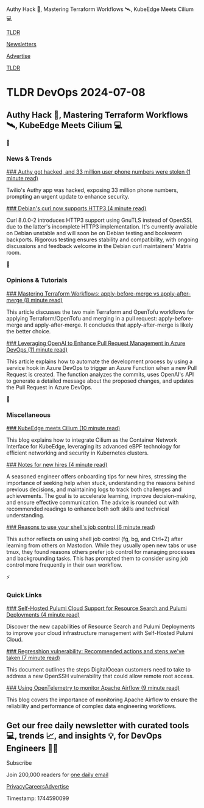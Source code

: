 Authy Hack 🥷, Mastering Terraform Workflows 🛰️, KubeEdge Meets Cilium 💻

[TLDR](/)

[Newsletters](/newsletters)

[Advertise](https://advertise.tldr.tech/)

[TLDR](/)

# TLDR DevOps 2024-07-08

## Authy Hack 🥷, Mastering Terraform Workflows 🛰️, KubeEdge Meets Cilium 💻

📱

### News & Trends

[### Authy got hacked, and 33 million user phone numbers were stolen (1 minute read)](https://appleinsider.com/articles/24/07/04/authy-got-hacked-and-33-million-user-phone-numbers-were-stolen?utm_source=tldrdevops)

Twilio's Authy app was hacked, exposing 33 million phone numbers, prompting an urgent update to enhance security.

[### Debian's curl now supports HTTP3 (4 minute read)](https://samueloph.dev/blog/debian-curl-now-supports-http3/?utm_source=tldrdevops)

Curl 8.0.0-2 introduces HTTP3 support using GnuTLS instead of OpenSSL due to the latter's incomplete HTTP3 implementation. It's currently available on Debian unstable and will soon be on Debian testing and bookworm backports. Rigorous testing ensures stability and compatibility, with ongoing discussions and feedback welcome in the Debian curl maintainers' Matrix room.

🚀

### Opinions & Tutorials

[### Mastering Terraform Workflows: apply-before-merge vs apply-after-merge (8 minute read)](https://terramate.io/rethinking-iac/mastering-terraform-workflows-apply-before-merge-vs-apply-after-merge?utm_source=tldrdevops)

This article discusses the two main Terraform and OpenTofu workflows for applying Terraform/OpenTofu and merging in a pull request: apply-before-merge and apply-after-merge. It concludes that apply-after-merge is likely the better choice.

[### Leveraging OpenAI to Enhance Pull Request Management in Azure DevOps (11 minute read)](https://www.thelazyadministrator.com/2024/06/24/leveraging-openai-to-enhance-pull-request-management-in-azure-devops/?utm_source=tldrdevops)

This article explains how to automate the development process by using a service hook in Azure DevOps to trigger an Azure Function when a new Pull Request is created. The function analyzes the commits, uses OpenAI's API to generate a detailed message about the proposed changes, and updates the Pull Request in Azure DevOps.

🎁

### Miscellaneous

[### KubeEdge meets Cilium (10 minute read)](https://kubeedge.io/blog/enable-cilium/?utm_source=tldrdevops)

This blog explains how to integrate Cilium as the Container Network Interface for KubeEdge, leveraging its advanced eBPF technology for efficient networking and security in Kubernetes clusters.

[### Notes for new hires (4 minute read)](https://dev.clintonblackburn.com/2024/07/07/notes-for-new-hires?utm_source=tldrdevops)

A seasoned engineer offers onboarding tips for new hires, stressing the importance of seeking help when stuck, understanding the reasons behind previous decisions, and maintaining logs to track both challenges and achievements. The goal is to accelerate learning, improve decision-making, and ensure effective communication. The advice is rounded out with recommended readings to enhance both soft skills and technical understanding.

[### Reasons to use your shell's job control (6 minute read)](https://jvns.ca/blog/2024/07/03/reasons-to-use-job-control/?utm_source=tldrdevops)

This author reflects on using shell job control (fg, bg, and Ctrl+Z) after learning from others on Mastodon. While they usually open new tabs or use tmux, they found reasons others prefer job control for managing processes and backgrounding tasks. This has prompted them to consider using job control more frequently in their own workflow.

⚡️

### Quick Links

[### Self-Hosted Pulumi Cloud Support for Resource Search and Pulumi Deployments (4 minute read)](https://www.pulumi.com/blog/self-hosted-search-and-deploy/?utm_source=tldrdevops)

Discover the new capabilities of Resource Search and Pulumi Deployments to improve your cloud infrastructure management with Self-Hosted Pulumi Cloud.

[### Regresshion vulnerability: Recommended actions and steps we've taken (7 minute read)](https://www.digitalocean.com/blog/regresshion-vulnerability-recommended-action?utm_source=tldrdevops)

This document outlines the steps DigitalOcean customers need to take to address a new OpenSSH vulnerability that could allow remote root access.

[### Using OpenTelemetry to monitor Apache Airflow (9 minute read)](https://newrelic.com/blog/how-to-relic/using-opentelemetry-to-monitor-apache-airflow?utm_source=tldrdevops)

This blog covers the importance of monitoring Apache Airflow to ensure the reliability and performance of complex data engineering workflows.

## Get our free daily newsletter with curated tools 💻, trends 📈, and insights 💡, for DevOps Engineers 👨‍💻

Subscribe

Join 200,000 readers for [one daily email](/api/latest/devops)

[Privacy](/privacy)[Careers](https://jobs.ashbyhq.com/tldr.tech)[Advertise](/devops/advertise)

Timestamp: 1744590099